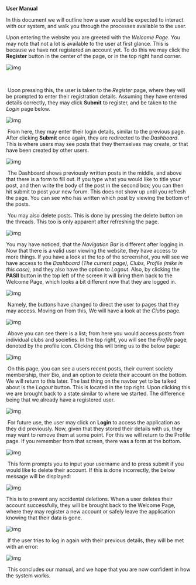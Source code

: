 **User Manual**

 

In this document we will outline how a user would be expected to interact with our system, and walk you through the processes available to the user.

Upon entering the website you are greeted with the *Welcome Page*. You may note that not a lot is available to the user at first glance. This is because we have not registered an account yet. To do this we may click the **Register** button in the center of the page, or in the top right hand corner.

 

![img](file:///C:/Users/micha/AppData/Local/Packages/oice_16_974fa576_32c1d314_2348/AC/Temp/msohtmlclip1/01/clip_image002.gif)

​           

​           Upon pressing this, the user is taken to the *Register* page, where they will be prompted to enter their registration details. Assuming they have entered details correctly, they may click **Submit** to register, and be taken to the *Login* page below.

![img](file:///C:/Users/micha/AppData/Local/Packages/oice_16_974fa576_32c1d314_2348/AC/Temp/msohtmlclip1/01/clip_image004.gif)

​           From here, they may enter their login details, similar to the previous page. After clicking **Submit** once again, they are redirected to the *Dashboard*. This is where users may see posts that they themselves may create, or that have been created by other users.

![img](file:///C:/Users/micha/AppData/Local/Packages/oice_16_974fa576_32c1d314_2348/AC/Temp/msohtmlclip1/01/clip_image006.jpg)

​           The Dashboard shows previously written posts in the middle, and above that there is a form to fill out. If you type what you would like to title your post, and then write the body of the post in the second box; you can then hit submit to post your new forum. This does not show up until you refresh the page. You can see who has written which post by viewing the bottom of the posts.

​           You may also delete posts. This is done by pressing the delete button on the threads. This too is only apparent after refreshing the page.

![img](file:///C:/Users/micha/AppData/Local/Packages/oice_16_974fa576_32c1d314_2348/AC/Temp/msohtmlclip1/01/clip_image008.gif)

You may have noticed, that the *Navigation Bar* is different after logging in. Now that there is a valid user viewing the website, they have access to more things. If you have a look at the top of the screenshot, you will see we have access to the *Dashboard (*The current page*), Clubs, Profile (*mike in this case*),* and they also have the option to *Logout*. Also, by clicking the **PASII** button in the top left of the screen it will bring them back to the Welcome Page, which looks a bit different now that they are logged in.

![img](file:///C:/Users/micha/AppData/Local/Packages/oice_16_974fa576_32c1d314_2348/AC/Temp/msohtmlclip1/01/clip_image010.gif)

​           Namely, the buttons have changed to direct the user to pages that they may access. Moving on from this, We will have a look at the *Clubs* page.

![img](file:///C:/Users/micha/AppData/Local/Packages/oice_16_974fa576_32c1d314_2348/AC/Temp/msohtmlclip1/01/clip_image012.gif)

​           Above you can see there is a list; from here you would access posts from individual clubs and societies. In the top right, you will see the *Profile* page, denoted by the profile icon. Clicking this will bring us to the below page:

![img](file:///C:/Users/micha/AppData/Local/Packages/oice_16_974fa576_32c1d314_2348/AC/Temp/msohtmlclip1/01/clip_image014.gif)

​           On this page, you can see a users recent posts, their current society membership, their Bio, and an option to delete their account on the bottom. We will return to this later. The last thing on the navbar yet to be talked about is the *Logout* button. This is located in the top right. Upon clicking this we are brought back to a state similar to where we started. The difference being that we already have a registered user.

![img](file:///C:/Users/micha/AppData/Local/Packages/oice_16_974fa576_32c1d314_2348/AC/Temp/msohtmlclip1/01/clip_image016.jpg)

​           For future use, the user may click on **Login** to access the application as they did previously. Now, given that they stored their details with us, they may want to remove them at some point. For this we will return to the Profile page. If you remember from that screen, there was a form at the bottom.

![img](file:///C:/Users/micha/AppData/Local/Packages/oice_16_974fa576_32c1d314_2348/AC/Temp/msohtmlclip1/01/clip_image018.gif)

​           This form prompts you to input your username and to press submit if you would like to delete their account. If this is done incorrectly, the below message will be displayed:

![img](file:///C:/Users/micha/AppData/Local/Packages/oice_16_974fa576_32c1d314_2348/AC/Temp/msohtmlclip1/01/clip_image020.gif)

This is to prevent any accidental deletions. When a user deletes their account successfully, they will be brought back to the Welcome Page, where they may register a new account or safely leave the application knowing that their data is gone. 

![img](file:///C:/Users/micha/AppData/Local/Packages/oice_16_974fa576_32c1d314_2348/AC/Temp/msohtmlclip1/01/clip_image022.jpg)

 

​           If the user tries to log in again with their previous details, they will be met with an error:

![img](file:///C:/Users/micha/AppData/Local/Packages/oice_16_974fa576_32c1d314_2348/AC/Temp/msohtmlclip1/01/clip_image024.gif)

 

​           This concludes our manual, and we hope that you are now confident in how the system works.